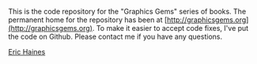 This is the code repository for the "Graphics Gems" series of books. The permanent home for the repository has been at [http://graphicsgems.org](http://graphicsgems.org). To make it easier to accept code fixes, I've put the code on Github. Please contact me if you have any questions.

[Eric Haines](mailto:erich@acm.org)